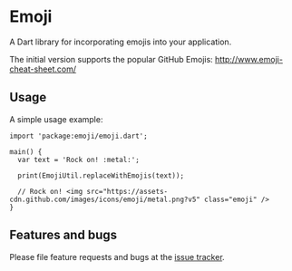 # Emoji

A Dart library for incorporating emojis into your application.

The initial version supports the popular GitHub Emojis: http://www.emoji-cheat-sheet.com/

## Usage

A simple usage example:

    import 'package:emoji/emoji.dart';

    main() {
      var text = 'Rock on! :metal:';

      print(EmojiUtil.replaceWithEmojis(text));

      // Rock on! <img src="https://assets-cdn.github.com/images/icons/emoji/metal.png?v5" class="emoji" />
    }

## Features and bugs

Please file feature requests and bugs at the [issue tracker][tracker].

[tracker]: http://github.com/woven/emoji/issues